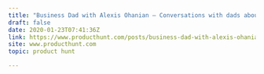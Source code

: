 ```yaml
---
title: "Business Dad with Alexis Ohanian — Conversations with dads about balancing career & family"
draft: false
date: 2020-01-23T07:41:36Z
link: https://www.producthunt.com/posts/business-dad-with-alexis-ohanian?utm_medium=RSS&utm_source=hune
site: www.producthunt.com
topic: product hunt  

---
```

